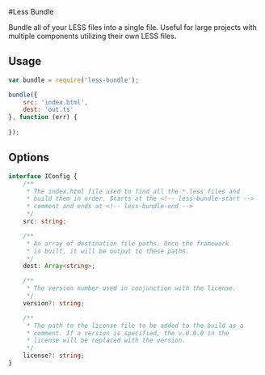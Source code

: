 #Less Bundle

Bundle all of your LESS files into a single file. Useful for large projects with multiple components utilizing their own LESS files.

## Usage

```javascript
var bundle = require('less-bundle');

bundle({
    src: 'index.html',
    dest: 'out.ts'
}, function (err) {
  
});
```

## Options

```typescript
interface IConfig {
    /**
     * The index.html file used to find all the *.less files and 
     * build them in order. Starts at the <!-- less-bundle-start -->
     * comment and ends at <!-- less-bundle-end -->
     */
    src: string;

    /**
     * An array of destination file paths. Once the framework 
     * is built, it will be output to these paths.
     */
    dest: Array<string>;

    /**
     * The version number used in conjunction with the license.
     */
    version?: string;

    /**
     * The path to the license file to be added to the build as a
     * comment. If a version is specified, the v.0.0.0 in the 
     * license will be replaced with the version.
     */
    license?: string;
}
```

